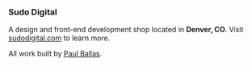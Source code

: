 ### Sudo Digital
A design and front-end development shop located in **Denver, CO**. Visit [sudodigital.com](https://www.sudodigital.com "Sudo Digital Homepage") to learn more.

All work built by [Paul Ballas](https://www.paulballas.com "Paul Ballas Homepage").
